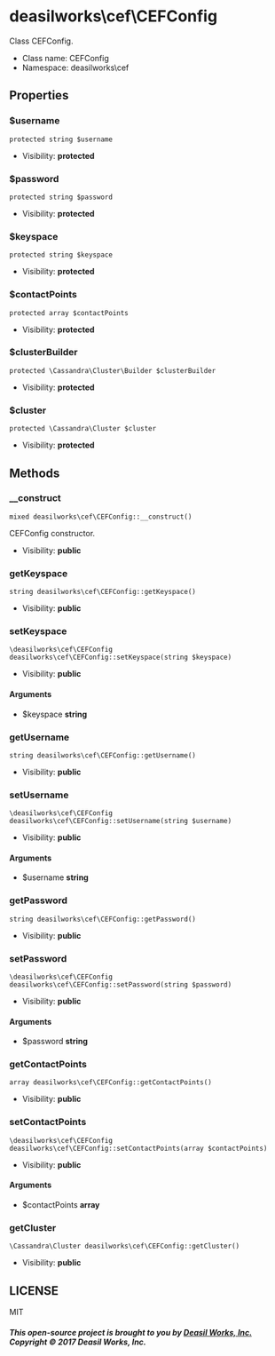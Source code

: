 deasilworks\cef\CEFConfig
===============

Class CEFConfig.




* Class name: CEFConfig
* Namespace: deasilworks\cef





Properties
----------


### $username

    protected string $username





* Visibility: **protected**


### $password

    protected string $password





* Visibility: **protected**


### $keyspace

    protected string $keyspace





* Visibility: **protected**


### $contactPoints

    protected array $contactPoints





* Visibility: **protected**


### $clusterBuilder

    protected \Cassandra\Cluster\Builder $clusterBuilder





* Visibility: **protected**


### $cluster

    protected \Cassandra\Cluster $cluster





* Visibility: **protected**


Methods
-------


### __construct

    mixed deasilworks\cef\CEFConfig::__construct()

CEFConfig constructor.



* Visibility: **public**




### getKeyspace

    string deasilworks\cef\CEFConfig::getKeyspace()





* Visibility: **public**




### setKeyspace

    \deasilworks\cef\CEFConfig deasilworks\cef\CEFConfig::setKeyspace(string $keyspace)





* Visibility: **public**


#### Arguments
* $keyspace **string**



### getUsername

    string deasilworks\cef\CEFConfig::getUsername()





* Visibility: **public**




### setUsername

    \deasilworks\cef\CEFConfig deasilworks\cef\CEFConfig::setUsername(string $username)





* Visibility: **public**


#### Arguments
* $username **string**



### getPassword

    string deasilworks\cef\CEFConfig::getPassword()





* Visibility: **public**




### setPassword

    \deasilworks\cef\CEFConfig deasilworks\cef\CEFConfig::setPassword(string $password)





* Visibility: **public**


#### Arguments
* $password **string**



### getContactPoints

    array deasilworks\cef\CEFConfig::getContactPoints()





* Visibility: **public**




### setContactPoints

    \deasilworks\cef\CEFConfig deasilworks\cef\CEFConfig::setContactPoints(array $contactPoints)





* Visibility: **public**


#### Arguments
* $contactPoints **array**



### getCluster

    \Cassandra\Cluster deasilworks\cef\CEFConfig::getCluster()





* Visibility: **public**




## LICENSE

MIT

##### This open-source project is brought to you by [Deasil Works, Inc.](http://deasil.works/) Copyright &copy; 2017 Deasil Works, Inc.
